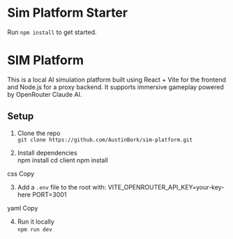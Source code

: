 # Sim Platform Starter

Run `npm install` to get started.

# SIM Platform

This is a local AI simulation platform built using React + Vite for the frontend and Node.js for a proxy backend. It supports immersive gameplay powered by OpenRouter Claude AI.

## Setup

1. Clone the repo  
   `git clone https://github.com/AustinBork/sim-platform.git`

2. Install dependencies  
npm install
cd client
npm install

css
Copy

3. Add a `.env` file to the root with:
VITE_OPENROUTER_API_KEY=your-key-here
PORT=3001

yaml
Copy

4. Run it locally  
`npm run dev`






